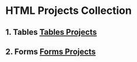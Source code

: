 # HTML Projects Collection

## 1. Tables [Tables Projects](https://github.com/codemonkey-sagar/CodeCraft/tree/main/HTML/tables)
## 2. Forms   [Forms Projects](https://github.com/codemonkey-sagar/CodeCraft/tree/main/HTML/forms)
